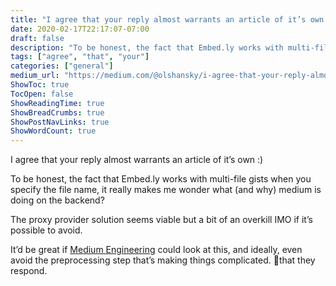 ```yaml
---
title: "I agree that your reply almost warrants an article of it’s own :)"
date: 2020-02-17T22:17:07-07:00
draft: false
description: "To be honest, the fact that Embed.ly works with multi-file gists when you specify the file name, it really makes me wonder what (and why)…"
tags: ["agree", "that", "your"]
categories: ["general"]
medium_url: "https://medium.com/@olshansky/i-agree-that-your-reply-almost-warrants-an-article-of-its-own-c2b2451ef7a3"
ShowToc: true
TocOpen: false
ShowReadingTime: true
ShowBreadCrumbs: true
ShowPostNavLinks: true
ShowWordCount: true
---
```


I agree that your reply almost warrants an article of it’s own :)

To be honest, the fact that Embed.ly works with multi-file gists when you specify the file name, it really makes me wonder what (and why) medium is doing on the backend?

The proxy provider solution seems viable but a bit of an overkill IMO if it’s possible to avoid.

It’d be great if [Medium Engineering](https://medium.com/u/d0bbc53072f4) could look at this, and ideally, even avoid the preprocessing step that’s making things complicated. 🤞that they respond.
